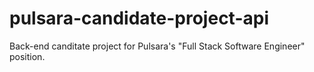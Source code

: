 # pulsara-candidate-project-api
Back-end canditate project for Pulsara's "Full Stack Software Engineer" position.
